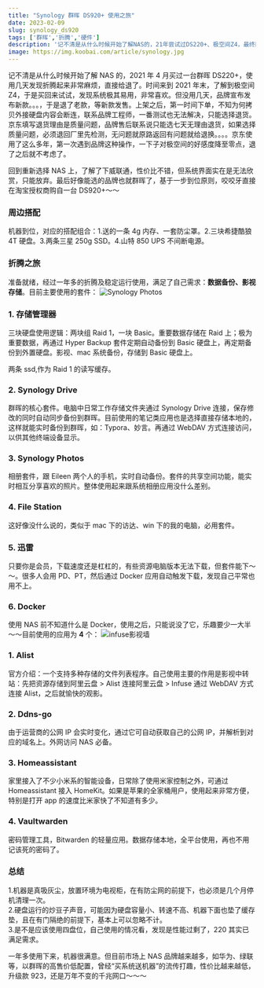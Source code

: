 ```yaml
---
title: "Synology 群晖 DS920+ 使用之旅"
date: 2023-02-09
slug: synology_ds920
tags: ['群晖','折腾','硬件']
description: '记不清是从什么时候开始了解NAS的，21年尝试过DS220+、极空间Z4，最终回归到DS920+。经过一年多的使用，机器很满意，满足了自己需求：数据备份、影视存储。但市场上NAS品牌越来越多，如华为、绿联等，以群晖的高售价低配置，曾经“买系统送机器”的流传打趣，性价比越来越低，升级款923，还是万年不变的千兆网口。'
image: https://img.koobai.com/article/synology.jpg
---
```

记不清是从什么时候开始了解 NAS 的，2021 年 4 月买过一台群晖 DS220+，使用几天发现折腾起来非常麻烦，直接给退了。时间来到 2021 年末，了解到极空间 Z4，于是买回来试试，发现系统极其易用，非常喜欢。但没用几天，品牌宣布发布新款。。。，于是退了老款，等新款发售。上架之后，第一时间下单，不知为何拷贝外接硬盘内容会断连，联系品牌工程师，一番测试也无法解决，只能选择退货。京东填写退货理由是质量问题，品牌售后联系说只能选七天无理由退货，如果选择质量问题，必须退回厂里先检测，无问题就原路返回有问题就给退换。。。。京东使用了这么多年，第一次遇到品牌这种操作，一下子对极空间的好感度降至零点，退了之后就不考虑了。

回到重新选择 NAS 上，了解了下威联通，性价比不错，但系统界面实在是无法欣赏，只能放弃。最后好像能选的品牌也就群晖了，基于一步到位原则，咬咬牙直接在淘宝授权商购自一台 DS920+～～

### 周边搭配
机器到位，对应的搭配组合：1.送的一条 4g 内存、一套防尘罩。2.三块希捷酷狼 4T 硬盘。3.两条三星 250g SSD。4.山特 850 UPS 不间断电源。

### 折腾之旅
准备就绪，经过一年多的折腾及稳定运行使用，满足了自己需求：**数据备份、影视存储**。目前主要使用的套件：
![Synology Photos](https://img.koobai.com/article/synologyphoto.webp)

### 1. 存储管理器
三块硬盘使用逻辑：两块组 Raid 1，一块 Basic。重要数据存储在 Raid 上；极为重要数据，再通过 Hyper Backup 套件定期自动备份到 Basic 硬盘上，再定期备份到外置硬盘。影视、mac 系统备份，存储到 Basic 硬盘上。

两条 ssd,作为 Raid 1 的读写缓存。

### 2. Synology Drive
群晖的核心套件。电脑中日常工作存储文件夹通过 Synology Drive 连接，保存修改的同时自动同步备份到群晖。目前使用的笔记类应用也是选择直接存储本地的，这样就能实时备份到群晖，如：Typora、妙言。再通过 WebDAV 方式连接访问，以供其他终端设备显示。

### 3. Synology Photos
相册套件，跟 Eileen 两个人的手机，实时自动备份。套件的共享空间功能，能实时相互分享喜欢的照片。整体使用起来跟系统相册应用没什么差别。

### 4. File Station
这好像没什么说的，类似于 mac 下的访达、win 下的我的电脑，必用套件。

### 5. 迅雷
只要你是会员，下载速度还是杠杠的，有些资源电脑版本无法下载，但套件能下～～。很多人会用 PD、PT，然后通过 Docker 应用自动触发下载，发现自己平常也用不上。

### 6. Docker
使用 NAS 前不知道什么是 Docker，使用之后，只能说没了它，乐趣要少一大半～～目前使用的应用为 **4** 个：
![infuse影视墙](https://img.koobai.com/article/infuse.webp)

### 1. Alist
官方介绍：一个支持多种存储的文件列表程序。自己使用主要的作用是影视中转站：先把资源存储到阿里云盘 > Alist 连接阿里云盘 > Infuse 通过 WebDAV 方式连接 Alist，之后就愉快的观影。

### 2. Ddns-go
由于运营商的公网 IP 会实时变化，通过它可自动获取自己的公网 IP，并解析到对应的域名上。外网访问 NAS 必备。

### 3. Homeassistant
家里接入了不少小米系的智能设备，日常除了使用米家控制之外，可通过 Homeassistant 接入 HomeKit。如果是苹果的全家桶用户，使用起来非常方便，特别是打开 app 的速度比米家快了不知道有多少。

### 4. Vaultwarden
密码管理工具，Bitwarden 的轻量应用。数据存储本地，全平台使用，再也不用记该死的密码了。

### 总结
1.机器是真吸灰尘，放置环境为电视柜，在有防尘网的前提下，也必须是几个月停机清理一次。<br /> 2.硬盘运行的炒豆子声音，可能因为硬盘容量小、转速不高、机器下面也垫了缓存垫，且在有门隔绝的前提下，基本上可以忽略不计。<br /> 3.是不是应该使用四盘位，自己使用的情况看，发现是性能过剩了，220 其实已满足需求。

一年多使用下来，机器很满意。但目前市场上 NAS 品牌越来越多，如华为、绿联等，以群晖的高售价低配置，曾经“买系统送机器”的流传打趣，性价比越来越低，升级款 923，还是万年不变的千兆网口～～～
